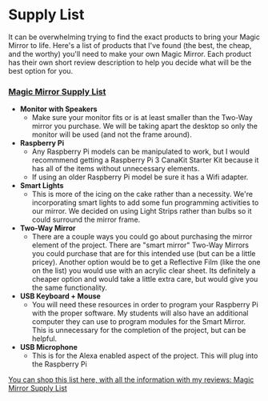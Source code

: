 # Supply List
It can be overwhelming trying to find the exact products to bring your Magic Mirror to life. Here's a list of products that I've found (the best, the cheap, and the worthy) you'll need to make your own Magic Mirror. Each product has their own short review description to help  you decide what will be the best option for you.

### [Magic Mirror Supply List](https://www.amazon.com/shop/madipfaff?listId=1HSNXJWWLVARH&ref=idea_share_inf)
- **Monitor with Speakers**
  - Make sure your monitor fits or is at least smaller than the Two-Way mirror you purchase. We will be taking apart the desktop so only the monitor will be used (and not the frame around).
- **Raspberry Pi**
  - Any Raspberry Pi models can be manipulated to work, but I would recommmend getting a Raspberry Pi 3 CanaKit Starter Kit because it has all of the items without unnecessary elements.
  - If using an older Raspberry Pi model be sure it has a Wifi adapter.
- **Smart Lights**
  - This is more of the icing on the cake rather than a necessity. We're incorporating smart lights to add some fun programming activities to our mirror. We decided on using Light Strips rather than bulbs so it could surround the mirror frame.
- **Two-Way Mirror**
  - There are a couple ways you could go about purchasing the mirror element of the project. There are "smart mirror" Two-Way Mirrors you could purchase that are for this intended use (but can be a little pricey). Another option would be to get a Reflective Film (like the one on the list) you would use with an acrylic clear sheet. Its definitely a cheaper option and would take a little extra care, but would give you the same functionality.
- **USB Keyboard + Mouse**
  - You will need these resources in order to program your Raspberry Pi with the proper software. My students will also have an additional computer they can use to program modules for the Smart Mirror. This is unnecessary for the completion of the project, but can be helpful.
- **USB Microphone**
  - This is for the Alexa enabled aspect of the project. This will plug into the Raspberry Pi


[You can shop this list here, with all the information with my reviews: Magic Mirror Supply List](https://www.amazon.com/shop/madipfaff?listId=1HSNXJWWLVARH&ref=idea_share_inf)
